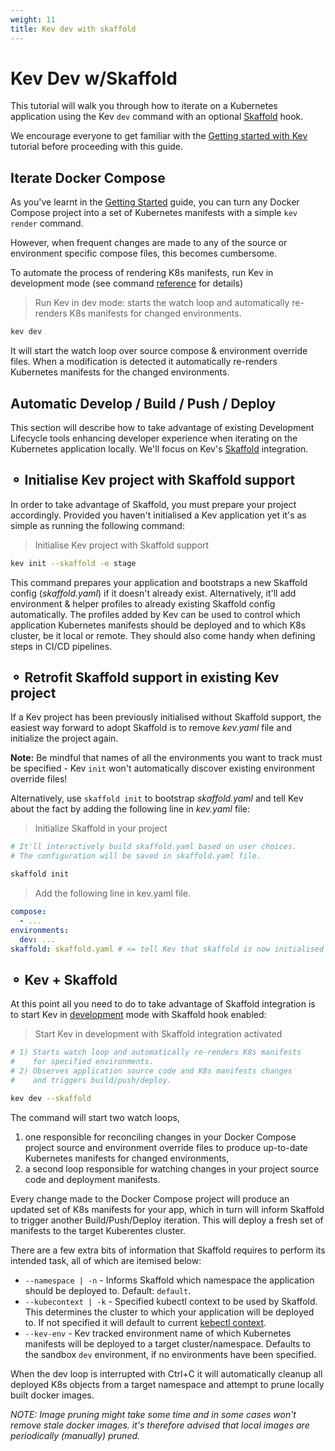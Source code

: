 ```yaml
---
weight: 11
title: Kev dev with skaffold
---
```


# Kev Dev w/Skaffold

This tutorial will walk you through how to iterate on a Kubernetes application using the Kev `dev` command with an optional [Skaffold](https://skaffold.dev/) hook.

We encourage everyone to get familiar with the [Getting started with Kev](getting-started-with-kev.md) tutorial before proceeding with this guide.

## Iterate Docker Compose

As you've learnt in the [Getting Started](getting-started-with-kev.md) guide, you can turn any Docker Compose project into a set of Kubernetes manifests
with a simple `kev render` command.

However, when frequent changes are made to any of the source or environment specific compose files, this becomes cumbersome.

To automate the process of rendering K8s manifests, run Kev in development mode (see command [reference](cli/kev_dev.md) for details)

> Run Kev in dev mode: starts the watch loop and automatically re-renders K8s manifests for changed environments.
```sh
kev dev
````

It will start the watch loop over source compose & environment override files. When a modification is detected it automatically re-renders Kubernetes manifests for the changed environments.

## Automatic Develop / Build / Push / Deploy

This section will describe how to take advantage of existing Development Lifecycle tools enhancing developer experience when iterating on the Kubernetes application locally. We'll focus on Kev's [Skaffold](https://skaffold.dev/) integration.

## ⚬ Initialise Kev project with Skaffold support

In order to take advantage of Skaffold, you must prepare your project accordingly. Provided you haven't initialised a Kev application yet it's as simple as running the following command:

> Initialise Kev project with Skaffold support
```sh
kev init --skaffold -e stage 
```

This command prepares your application and bootstraps a new Skaffold config (_skaffold.yaml_) if it doesn't already exist. Alternatively, it'll add environment & helper profiles to already existing Skaffold config automatically. The profiles added by Kev can be used to control which application Kubernetes manifests should be deployed and to which K8s cluster, be it local or remote. They should also come handy when defining steps in CI/CD pipelines.

## ⚬ Retrofit Skaffold support in existing Kev project

If a Kev project has been previously initialised without Skaffold support, the easiest way forward to adopt Skaffold is to remove _kev.yaml_ file and initialize the project again.

**Note:** Be mindful that names of all the environments you want to track must be specified - Kev `init` won't automatically discover existing environment override files!

Alternatively, use `skaffold init` to bootstrap _skaffold.yaml_ and tell Kev about the fact by adding the following line in _kev.yaml_ file:

> Initialize Skaffold in your project
```sh
# It'll interactively build skaffold.yaml based on user choices.
# The configuration will be saved in skaffold.yaml file.

skaffold init
```

> Add the following line in kev.yaml file.
```yaml
compose:
  - ...
environments:
  dev: ...
skaffold: skaffold.yaml # <= tell Kev that skaffold is now initialised
```

## ⚬ Kev + Skaffold

At this point all you need to do to take advantage of Skaffold integration is to start Kev in [development](cli/kev_dev.md) mode with Skaffold hook enabled:

> Start Kev in development with Skaffold integration activated
```sh
# 1) Starts watch loop and automatically re-renders K8s manifests
#    for specified environments.
# 2) Observes application source code and K8s manifests changes
#    and triggers build/push/deploy.

kev dev --skaffold
```

The command will start two watch loops,
1) one responsible for reconciling changes in your Docker Compose project source and environment override files to produce up-to-date Kubernetes manifests for changed environments,
2) a second loop responsible for watching changes in your project source code and deployment manifests.

Every change made to the Docker Compose project will produce an updated set of K8s manifests for your app, which in turn will inform Skaffold to trigger another Build/Push/Deploy iteration. This will deploy a fresh set of manifests to the target Kuberentes cluster.

There are a few extra bits of information that Skaffold requires to perform its intended task, all of which are itemised below:

* `--namespace | -n` - Informs Skaffold which namespace the application should be deployed to. Default: `default`.
* `--kubecontext | -k` - Specified kubectl context to be used by Skaffold. This determines the cluster to which your application will be deployed to. If not specified it will default to current [kebectl context](https://kubernetes.io/docs/reference/kubectl/cheatsheet/#kubectl-context-and-configuration).
* `--kev-env` - Kev tracked environment name of which Kubernetes manifests will be deployed to a target cluster/namespace. Defaults to the sandbox `dev` environment, if no environments have been specified.

When the dev loop is interrupted with Ctrl+C it will automatically cleanup all deployed K8s objects from a target namespace and attempt to prune locally built docker images.

_NOTE: Image pruning might take some time and in some cases won't remove stale docker images. it's therefore advised that local images are periodically (manually) pruned._
